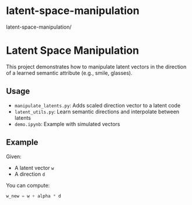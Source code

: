 # latent-space-manipulation
latent-space-manipulation/
# Latent Space Manipulation

This project demonstrates how to manipulate latent vectors in the direction of a learned semantic attribute (e.g., smile, glasses).

## Usage

- `manipulate_latents.py`: Adds scaled direction vector to a latent code
- `latent_utils.py`: Learn semantic directions and interpolate between latents
- `demo.ipynb`: Example with simulated vectors

## Example
Given:
- A latent vector `w`
- A direction `d`

You can compute:
```python
w_new = w + alpha * d

